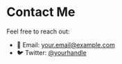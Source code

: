 # Contact Me

Feel free to reach out:

- 📧 Email: your.email@example.com
- 🐦 Twitter: [@yourhandle](https://twitter.com/yourhandle)
